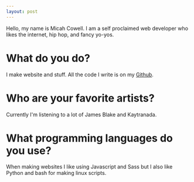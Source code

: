 ```yaml
---
layout: post
---
```


Hello, my name is Micah Cowell. I am a self proclaimed web developer who likes the internet, hip hop, and fancy yo-yos.

# What do you do?
I make website and stuff. All the code I write is on my [Github](https://github.com/getmicah).

# Who are your favorite artists?
Currently I'm listening to a lot of James Blake and Kaytranada.

# What programming languages do you use?
When making websites I like using Javascript and Sass but I also like Python and bash for making linux scripts.
